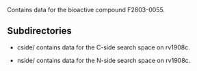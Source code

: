 Contains data for the bioactive compound F2803-0055.

## Subdirectories

- cside/ contains data for the C-side search space on rv1908c.

- nside/ contains data for the N-side search space on rv1908c.

